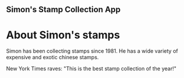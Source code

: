 Simon's Stamp Collection App
---


# About Simon's stamps

Simon has been collecting stamps since 1981.  He has a wide variety of expensive and exotic chinese stamps.  

New York Times raves: "This is the best stamp collection of the year!"

